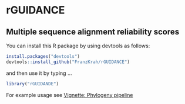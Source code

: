 # rGUIDANCE
## Multiple sequence alignment reliability scores

You can install this R package by using devtools as follows:

```r
install.packages("devtools")
devtools::install_github("FranzKrah/rGUIDANCE")
```
and then use it by typing ...

```r
library("rGUIDANDE")
```

For example usage see [Vignette: Phylogeny pipeline](http://htmlpreview.github.io/?https://github.com/FranzKrah/rGUIDANCE/blob/master/vignettes/portals.html)
